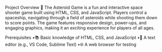 Project Overview 📝
The Asteroid Game is a fun and interactive space shooter game built using HTML, CSS, and JavaScript.
Players control a spaceship, navigating through a field of asteroids while shooting them down to score points.
The game features responsive design, power-ups, and engaging graphics, making it an exciting experience for players of all ages.

Prerequisites
•📚 Basic knowledge of HTML, CSS, and JavaScript
•📝 A text editor (e.g., VS Code, Sublime Text)
•🌐 A web browser for testing
